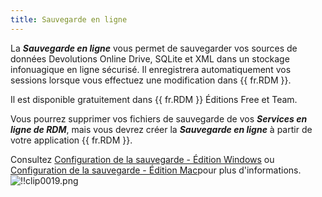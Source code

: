```yaml
---
title: Sauvegarde en ligne
---
```

La ***Sauvegarde en ligne*** vous permet de sauvegarder vos sources de données Devolutions Online Drive, SQLite et XML dans un stockage infonuagique en ligne sécurisé. Il enregistrera automatiquement vos sessions lorsque vous effectuez une modification dans {{ fr.RDM }}.  

Il est disponible gratuitement dans {{ fr.RDM }} Éditions Free et Team.  

Vous pourrez supprimer vos fichiers de sauvegarde de vos ***Services en ligne de RDM***, mais vous devrez créer la ***Sauvegarde en ligne*** à partir de votre application {{ fr.RDM }}.  

Consultez [Configuration de la sauvegarde - Édition Windows](https://helprdm.devolutions.net/fr/file_backup_settings.html) ou [Configuration de la sauvegarde - Édition Mac](https://helprdmmac.devolutions.net/fr/file_backup_settings.html)pour plus d'informations.  
![!!clip0019.png](/img/fr/cloud/clip0019.png) 

